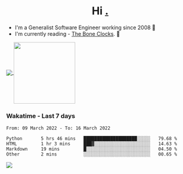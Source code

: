 <h1 align="center">Hi <a href="https://www.hackerrank.com/erasmosaraujo">.</a></h1>
 
- I'm a Generalist Software Engineer working  since 2008 🚀
- I'm currently reading - <a href="https://www.amazon.ca/Bone-Clocks-David-Mitchell/dp/0340921625">The Bone Clocks</a>. 📘
  
<p align="left">
  <a href="https://github.com/anuraghazra/github-readme-stats">
    <img
      align="center"
      src="https://github-readme-stats.vercel.app/api/top-langs/?username=erasmosoares&theme=radical&layout=compact"
    />
  </a>
  <a href="https://github.com/anuraghazra/github-readme-stats">
    <img
      align="center"
      height="165"
      src="https://github-readme-stats.vercel.app/api?username=erasmosoares&theme=radical&count_private=true&show_icons=true&custom_title=Github%20Status&hide=issues"
    />
  </a>
</p>

 ### Wakatime - Last 7 days

<!--START_SECTION:waka-->

```text
From: 09 March 2022 - To: 16 March 2022

Python       5 hrs 46 mins   ████████████████████░░░░░   79.68 %
HTML         1 hr 3 mins     ███▓░░░░░░░░░░░░░░░░░░░░░   14.63 %
Markdown     19 mins         █░░░░░░░░░░░░░░░░░░░░░░░░   04.50 %
Other        2 mins          ░░░░░░░░░░░░░░░░░░░░░░░░░   00.65 %
```

<!--END_SECTION:waka-->

![](https://komarev.com/ghpvc/?username=erasmosoares&color=brightgreen)
